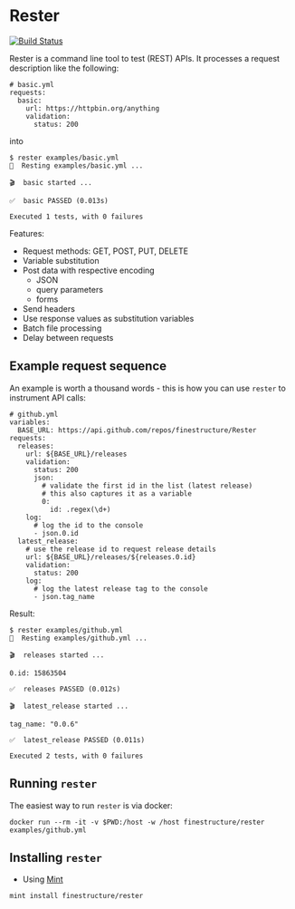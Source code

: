 # Rester

[![Build Status](https://travis-ci.org/finestructure/Rester.svg?branch=develop)](https://travis-ci.org/finestructure/Rester)

Rester is a command line tool to test (REST) APIs. It processes a request description like the following:

```
# basic.yml
requests:
  basic:
    url: https://httpbin.org/anything
    validation:
      status: 200
```

into

```
$ rester examples/basic.yml 
🚀  Resting examples/basic.yml ...

🎬  basic started ...

✅  basic PASSED (0.013s)

Executed 1 tests, with 0 failures
```

Features:

- Request methods: GET, POST, PUT, DELETE
- Variable substitution
- Post data with respective encoding
  - JSON
  - query parameters
  - forms
- Send headers
- Use response values as substitution variables
- Batch file processing
- Delay between requests
  

## Example request sequence

An example is worth a thousand words - this is how you can use `rester` to instrument API calls:

```
# github.yml
variables:
  BASE_URL: https://api.github.com/repos/finestructure/Rester
requests:
  releases:
    url: ${BASE_URL}/releases
    validation:
      status: 200
      json:
        # validate the first id in the list (latest release)
        # this also captures it as a variable
        0:
          id: .regex(\d+)
    log:
      # log the id to the console
      - json.0.id
  latest_release:
    # use the release id to request release details
    url: ${BASE_URL}/releases/${releases.0.id}
    validation:
      status: 200
    log:
      # log the latest release tag to the console
      - json.tag_name
```

Result:

```
$ rester examples/github.yml
🚀  Resting examples/github.yml ...

🎬  releases started ...

0.id: 15863504

✅  releases PASSED (0.012s)

🎬  latest_release started ...

tag_name: "0.0.6"

✅  latest_release PASSED (0.011s)

Executed 2 tests, with 0 failures
```

## Running `rester`

The easiest way to run `rester` is via docker:

```
docker run --rm -it -v $PWD:/host -w /host finestructure/rester examples/github.yml
```

## Installing `rester`

- Using [Mint](https://github.com/yonaskolb/Mint)

```
mint install finestructure/rester
```
